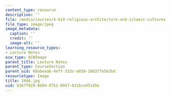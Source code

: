 ```yaml
---
content_type: resource
description: ''
file: /media/courses/4-614-religious-architecture-and-islamic-cultures-fall-2002/b3b7f929060d07520957631bced51d9a_1046.jpg
file_type: image/jpeg
image_metadata:
  caption: ''
  credit: ''
  image-alt: ''
learning_resource_types:
- Lecture Notes
ocw_type: OCWImage
parent_title: Lecture Notes
parent_type: CourseSection
parent_uid: 68abeaab-4eff-532c-e858-18d3ffb567bd
resourcetype: Image
title: 1046.jpg
uid: b3b7f929-060d-0752-0957-631bced51d9a
---
```

